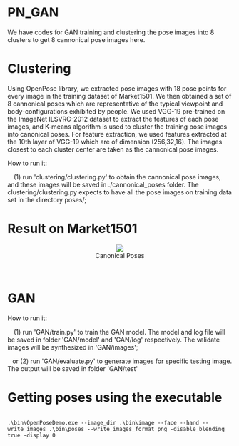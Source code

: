 # PN_GAN
We have codes for GAN training and clustering the pose images into 8 clusters to get 8 cannonical pose images here.

# Clustering
Using OpenPose library, we extracted pose images with 18 pose points for every image in the training dataset of Market1501. We then obtained a set of 8 cannonical poses which are representative of the typical viewpoint and body-configurations exhibited by people. 
We used VGG-19 pre-trained on the ImageNet ILSVRC-2012 dataset to extract the features of each pose images, and K-means algorithm
is used to cluster the training pose images into canonical poses. For feature extraction, we used features extracted at the 10th layer of VGG-19 which are of dimension (256,32,16). The images closest to each cluster center are taken as the cannonical pose images.

How to run it:

&ensp;&ensp;(1) run 'clustering/clustering.py' to obtain the cannonical pose images, and these images will be saved in ./cannonical_poses folder. The clustering/clustering.py expects to have all the pose images on training data set in the directory poses/;

# Result on Market1501

<p align="center">
<figure align="center">
  <img src="https://github.com/aditya30394/Person-Re-Identification/blob/master/PN_GAN/CannonicalPoses.PNG">
  <figcaption>Canonical Poses</figcaption>
</figure>  
  <br/>
</p>

# GAN

How to run it:

&ensp;&ensp;(1) run 'GAN/train.py' to train the GAN model. The model and log file will be saved in folder 'GAN/model' and 'GAN/log' respectively. The validate images will be synthesized in 'GAN/images';

&ensp; or (2) run 'GAN/evaluate.py' to generate images for specific testing image. The output will be saved in folder 'GAN/test'

# Getting poses using the executable

<code>
.\bin\OpenPoseDemo.exe --image_dir .\bin\image --face --hand --write_images .\bin\poses --write_images_format png -disable_blending true -display 0
</code>


 

